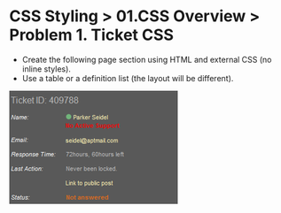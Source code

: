 CSS Styling > 01.CSS Overview > Problem 1. Ticket CSS
============

*	Create the following page section using HTML and external CSS (no inline styles).
*	Use a table or a definition list (the layout will be different).

![picture1](./resources/task1.png)
